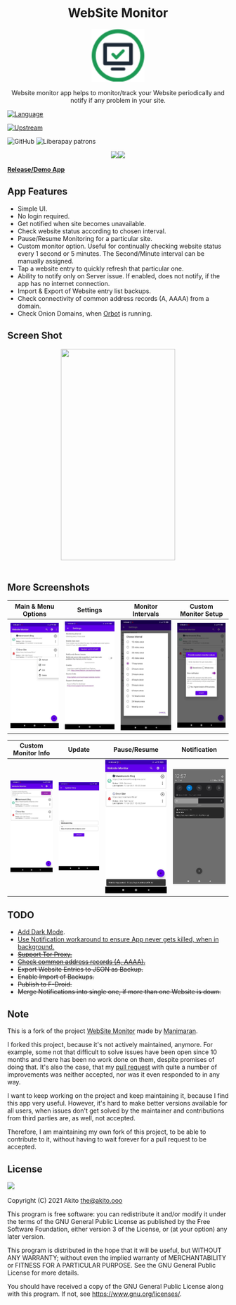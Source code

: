 <h1 align="center">WebSite Monitor</h1>

<p align="center"><img width="120" height="120" src="fastlane/metadata/android/en-US/images/icon.png" alt="logo"/></p>

<p align="center">
Website monitor app helps to monitor/track your Website periodically and notify if any problem in your site.
</p>

[![Language](https://img.shields.io/badge/project-language-blue?style=plastic)](https://kotlinlang.org/)

[![Upstream](https://img.shields.io/badge/project-upstream-yellow?style=plastic)](https://gitlab.com/manimaran/website-monitor)

![GitHub](https://img.shields.io/github/license/theAkito/webmon?style=plastic)
![Liberapay patrons](https://img.shields.io/liberapay/patrons/Akito?style=plastic)

<p align="center">
<a href="https://f-droid.org/packages/ooo.akito.webmon/"><img src="https://fdroid.gitlab.io/artwork/badge/get-it-on.png" width="200px"></a><a href="https://play.google.com/store/apps/details?id=ooo.akito.webmon"><img src="https://raw.githubusercontent.com/manimaran96/Spell4Wiki/master/files/assets/images/badges/google_play.png" width="200px"></a>
</p>

[**Release/Demo App**](https://github.com/theAkito/webmon/releases)


## App Features
- Simple UI.
- No login required.
- Get notified when site becomes unavailable.
- Check website status according to chosen interval.
- Pause/Resume Monitoring for a particular site.
- Custom monitor option. Useful for continually checking website status every 1 second or 5 minutes. The Second/Minute interval can be manually assigned.
- Tap a website entry to quickly refresh that particular one.
- Ability to notify only on Server issue. If enabled, does not notify, if the app has no internet connection.
- Import & Export of Website entry list backups.
- Check connectivity of common address records (A, AAAA) from a domain.
- Check Onion Domains, when [Orbot](https://github.com/guardianproject/orbot) is running.


## Screen Shot

<center><img src="https://gitlab.com/manimaran/website-monitor/raw/master/files/web_site_monitor_ui.gif" data-canonical-src="https://gitlab.com/manimaran/website-monitor/raw/master/files/web_site_monitor_ui.gif" width="260" height="480" /></center>
<br>


## More Screenshots 

| Main & Menu Options | Settings | Monitor Intervals | Custom Monitor Setup |
|:-:|:-:|:-:|:-:|
| ![First](fastlane/metadata/android/en-US/images/phoneScreenshots/1.png?raw=true) | ![Sec](fastlane/metadata/android/en-US/images/phoneScreenshots/2.png?raw=true) | ![Third](fastlane/metadata/android/en-US/images/phoneScreenshots/3.png?raw=true) | ![Fourth](fastlane/metadata/android/en-US/images/phoneScreenshots/4.png?raw=true) |

| Custom Monitor Info | Update | Pause/Resume | Notification |
|:-:|:-:|:-:|:-:|
| ![Fifth](fastlane/metadata/android/en-US/images/phoneScreenshots/5.png?raw=true) | ![Sixth](fastlane/metadata/android/en-US/images/phoneScreenshots/6.png?raw=true) | ![Seventh](fastlane/metadata/android/en-US/images/phoneScreenshots/7.png?raw=true) | ![Eighth](fastlane/metadata/android/en-US/images/phoneScreenshots/8.png?raw=true) |

## TODO
* [Add Dark Mode](https://gitlab.com/manimaran/website-monitor/-/issues/3).
* [Use Notification workaround to ensure App never gets killed, when in background.](https://gitlab.com/manimaran/website-monitor/-/issues/14)
* ~~[Support Tor Proxy.](https://gitlab.com/manimaran/website-monitor/-/issues/2)~~
* ~~[Check common address records (A, AAAA).](https://gitlab.com/manimaran/website-monitor/-/issues/11)~~
* ~~Export Website Entries to JSON as Backup.~~
* ~~Enable Import of Backups.~~
* ~~Publish to F-Droid.~~
* ~~Merge Notifications into single one, if more than one Website is down.~~

## Note

This is a fork of the project [WebSite Monitor](https://gitlab.com/manimaran/website-monitor) made by [Manimaran](https://gitlab.com/manimaran).

I forked this project, because it's not actively maintained, anymore. For example, some not that difficult to solve issues have been open since 10 months and there has been no work done on them, despite promises of doing that.
It's also the case, that my [pull request](https://gitlab.com/manimaran/website-monitor/-/merge_requests/4#f71fe0455681aefe79c631fdf86cd2181c8735e6) with quite a number of improvements was neither accepted, nor was it even responded to in any way.

I want to keep working on the project and keep maintaining it, because I find this app very useful. However, it's hard to make better versions available for all users, when issues don't get solved by the maintainer and contributions from third parties are, as well, not accepted.

Therefore, I am maintaining my own fork of this project, to be able to contribute to it, without having to wait forever for a pull request to be accepted.

## License

<img src="https://raw.githubusercontent.com/manimaran96/Spell4Wiki/master/files/assets/images/badges/gplv3.svg" width="100px"></img>

Copyright (C) 2021  Akito <the@akito.ooo>

This program is free software: you can redistribute it and/or modify
it under the terms of the GNU General Public License as published by
the Free Software Foundation, either version 3 of the License, or
(at your option) any later version.

This program is distributed in the hope that it will be useful,
but WITHOUT ANY WARRANTY; without even the implied warranty of
MERCHANTABILITY or FITNESS FOR A PARTICULAR PURPOSE.  See the
GNU General Public License for more details.

You should have received a copy of the GNU General Public License
along with this program.  If not, see <https://www.gnu.org/licenses/>.
